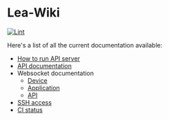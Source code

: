 # Lea-Wiki

[![Lint](https://github.com/Lea-Voc/Lea-Wiki/actions/workflows/lint.yml/badge.svg)](https://github.com/Lea-Voc/Lea-Wiki/actions/workflows/lint.yml)

Here's a list of all the current documentation available:
- [How to run API server](https://github.com/Lea-Voc/Lea-Back/blob/main/README.md)
- [API documentation](https://doc.leassistant.fr)
- Websocket documentation
  - [Device](https://github.com/Lea-Voc/Lea-Wiki/blob/main/websocket/dev.md)
  - [Application](https://github.com/Lea-Voc/Lea-Wiki/blob/main/websocket/app.md)
  - [API](https://github.com/Lea-Voc/Lea-Wiki/blob/main/websocket/api.md)
- [SSH access](https://github.com/Lea-Voc/Lea-Wiki/blob/main/ssh-access.md)
- [CI status](https://github.com/Lea-Voc/Lea-Wiki/blob/main/ci-status.md)
